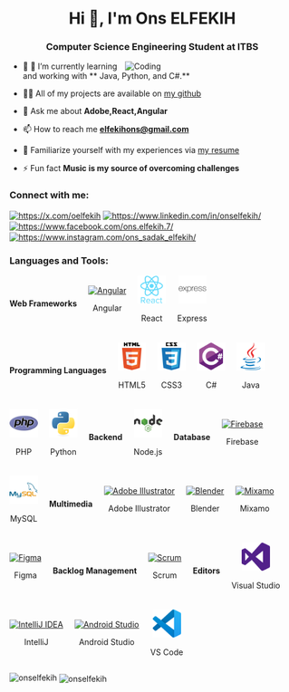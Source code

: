 <h1 align="center">Hi 👋, I'm Ons ELFEKIH</h1>
<h3 align="center"> Computer Science Engineering Student at ITBS  </h3>
<img align="right" alt="Coding" width="300" src="https://i0.wp.com/itbs.tn/hojoseq/2020/04/itbs-favicon.png?fit=512%2C512&ssl=1" />


- 🌱 🌱 I’m currently learning and working with  ** Java, Python, and C#.**

- 👨‍💻 All of my projects are available on [my github](https://github.com/OnsElfekih)

- 💬 Ask me about **Adobe,React,Angular**

- 📫 How to reach me **elfekihons@gmail.com**

- 📄   Familiarize yourself with my experiences via [my resume](https://github.com/user-attachments/files/18389713/CV.pdf)

- ⚡ Fun fact **Music is my source of overcoming challenges**

<h3 align="left">Connect with me:</h3>
<p align="left">
<a href="https://twitter.com/https://x.com/oelfekih" target="blank"><img align="center" src="https://raw.githubusercontent.com/rahuldkjain/github-profile-readme-generator/master/src/images/icons/Social/twitter.svg" alt="https://x.com/oelfekih" height="30" width="40" /></a>
<a href="https://linkedin.com/in/https://www.linkedin.com/in/onselfekih/" target="blank"><img align="center" src="https://raw.githubusercontent.com/rahuldkjain/github-profile-readme-generator/master/src/images/icons/Social/linked-in-alt.svg" alt="https://www.linkedin.com/in/onselfekih/" height="30" width="40" /></a>
<a href="https://fb.com/https://www.facebook.com/ons.elfekih.7/" target="blank"><img align="center" src="https://raw.githubusercontent.com/rahuldkjain/github-profile-readme-generator/master/src/images/icons/Social/facebook.svg" alt="https://www.facebook.com/ons.elfekih.7/" height="30" width="40" /></a>
<a href="https://instagram.com/https://www.instagram.com/ons_sadak_elfekih/" target="blank"><img align="center" src="https://raw.githubusercontent.com/rahuldkjain/github-profile-readme-generator/master/src/images/icons/Social/instagram.svg" alt="https://www.instagram.com/ons_sadak_elfekih/" height="30" width="40" /></a>
</p>

<h3 align="left">Languages and Tools:</h3>
<div style="display: flex; flex-wrap: wrap; gap: 20px; align-items: center;">
  <!-- Web Frameworks -->
  <h4>Web Frameworks</h4>
  <div style="text-align: center;">
    <a href="https://angular.io" target="_blank" rel="noreferrer">
      <img src="https://angular.io/assets/images/logos/angular/angular.svg" alt="Angular" width="50" height="50"/>
    </a>
    <p>Angular</p>
  </div>
  <div style="text-align: center;">
    <a href="https://reactjs.org/" target="_blank" rel="noreferrer">
      <img src="https://raw.githubusercontent.com/devicons/devicon/master/icons/react/react-original-wordmark.svg" alt="React" width="50" height="50"/>
    </a>
    <p>React</p>
  </div>
  <div style="text-align: center;">
    <a href="https://expressjs.com" target="_blank" rel="noreferrer">
      <img src="https://raw.githubusercontent.com/devicons/devicon/master/icons/express/express-original-wordmark.svg" alt="Express" width="50" height="50"/>
    </a>
    <p>Express</p>
  </div>

  <!-- Programming Languages -->
  <h4>Programming Languages</h4>
  <div style="text-align: center;">
    <a href="https://www.w3.org/html/" target="_blank" rel="noreferrer">
      <img src="https://raw.githubusercontent.com/devicons/devicon/master/icons/html5/html5-original-wordmark.svg" alt="HTML5" width="50" height="50"/>
    </a>
    <p>HTML5</p>
  </div>
  <div style="text-align: center;">
    <a href="https://www.w3schools.com/css/" target="_blank" rel="noreferrer">
      <img src="https://raw.githubusercontent.com/devicons/devicon/master/icons/css3/css3-original-wordmark.svg" alt="CSS3" width="50" height="50"/>
    </a>
    <p>CSS3</p>
  </div>
  <div style="text-align: center;">
    <a href="https://www.w3schools.com/cs/" target="_blank" rel="noreferrer">
      <img src="https://raw.githubusercontent.com/devicons/devicon/master/icons/csharp/csharp-original.svg" alt="C#" width="50" height="50"/>
    </a>
    <p>C#</p>
  </div>
  <div style="text-align: center;">
    <a href="https://www.java.com" target="_blank" rel="noreferrer">
      <img src="https://raw.githubusercontent.com/devicons/devicon/master/icons/java/java-original.svg" alt="Java" width="50" height="50"/>
    </a>
    <p>Java</p>
  </div>
  <div style="text-align: center;">
    <a href="https://www.php.net" target="_blank" rel="noreferrer">
      <img src="https://raw.githubusercontent.com/devicons/devicon/master/icons/php/php-original.svg" alt="PHP" width="50" height="50"/>
    </a>
    <p>PHP</p>
  </div>
  <div style="text-align: center;">
    <a href="https://www.python.org" target="_blank" rel="noreferrer">
      <img src="https://raw.githubusercontent.com/devicons/devicon/master/icons/python/python-original.svg" alt="Python" width="50" height="50"/>
    </a>
    <p>Python</p>
  </div>

  <!-- Backend -->
  <h4>Backend</h4>
  <div style="text-align: center;">
    <a href="https://nodejs.org" target="_blank" rel="noreferrer">
      <img src="https://raw.githubusercontent.com/devicons/devicon/master/icons/nodejs/nodejs-original-wordmark.svg" alt="Node.js" width="50" height="50"/>
    </a>
    <p>Node.js</p>
  </div>

  <!-- Database -->
  <h4>Database</h4>
  <div style="text-align: center;">
    <a href="https://firebase.google.com/" target="_blank" rel="noreferrer">
      <img src="https://www.vectorlogo.zone/logos/firebase/firebase-icon.svg" alt="Firebase" width="50" height="50"/>
    </a>
    <p>Firebase</p>
  </div>
  <div style="text-align: center;">
    <a href="https://www.mysql.com/" target="_blank" rel="noreferrer">
      <img src="https://raw.githubusercontent.com/devicons/devicon/master/icons/mysql/mysql-original-wordmark.svg" alt="MySQL" width="50" height="50"/>
    </a>
    <p>MySQL</p>
  </div>

  <!-- Multimedia -->
  <h4>Multimedia</h4>
  <div style="text-align: center;">
    <a href="https://www.adobe.com/in/products/illustrator.html" target="_blank" rel="noreferrer">
      <img src="https://www.vectorlogo.zone/logos/adobe_illustrator/adobe_illustrator-icon.svg" alt="Adobe Illustrator" width="50" height="50"/>
    </a>
    <p>Adobe Illustrator</p>
  </div>
  <div style="text-align: center;">
    <a href="https://www.blender.org/" target="_blank" rel="noreferrer">
      <img src="https://download.blender.org/branding/community/blender_community_badge_white.svg" alt="Blender" width="50" height="50"/>
    </a>
    <p>Blender</p>
  </div>
  <div style="text-align: center;">
    <a href="https://www.mixamo.com/" target="_blank" rel="noreferrer">
      <img src="https://www.vectorlogo.zone/logos/adobe_mixamo/adobe_mixamo-icon.svg" alt="Mixamo" width="50" height="50"/>
    </a>
    <p>Mixamo</p>
  </div>
  <div style="text-align: center;">
    <a href="https://www.figma.com/" target="_blank" rel="noreferrer">
      <img src="https://www.vectorlogo.zone/logos/figma/figma-icon.svg" alt="Figma" width="50" height="50"/>
    </a>
    <p>Figma</p>
  </div>

  <!-- Backlog Management -->
  <h4>Backlog Management</h4>
  <div style="text-align: center;">
    <a href="https://www.scrum.org/" target="_blank" rel="noreferrer">
      <img src="https://www.vectorlogo.zone/logos/scrumorg/scrumorg-icon.svg" alt="Scrum" width="50" height="50"/>
    </a>
    <p>Scrum</p>
  </div>

  <!-- Editors -->
  <h4>Editors</h4>
  <div style="text-align: center;">
    <a href="https://visualstudio.microsoft.com/" target="_blank" rel="noreferrer">
      <img src="https://raw.githubusercontent.com/devicons/devicon/master/icons/visualstudio/visualstudio-plain.svg" alt="Visual Studio" width="50" height="50"/>
    </a>
    <p>Visual Studio</p>
  </div>
  <div style="text-align: center;">
    <a href="https://www.jetbrains.com/idea/" target="_blank" rel="noreferrer">
      <img src="https://resources.jetbrains.com/storage/products/company/brand/logos/IntelliJ_IDEA_icon.svg" alt="IntelliJ IDEA" width="50" height="50"/>
    </a>
    <p>IntelliJ</p>
  </div>
  <div style="text-align: center;">
    <a href="https://developer.android.com/studio" target="_blank" rel="noreferrer">
      <img src="https://img.icons8.com/?size=100&id=17836&format=png&color=000000" alt="Android Studio" width="50" height="50"/>
    </a>
    <p>Android Studio</p>
  </div>
  <div style="text-align: center;">
    <a href="https://code.visualstudio.com/" target="_blank" rel="noreferrer">
      <img src="https://raw.githubusercontent.com/devicons/devicon/master/icons/vscode/vscode-original.svg" alt="VS Code" width="50" height="50"/>
    </a>
    <p>VS Code</p>
  </div>
</div>





<p><img align="left" src="https://github-readme-stats.vercel.app/api/top-langs?username=onselfekih&show_icons=true&locale=en&layout=compact" alt="onselfekih" /></p>

<p>&nbsp;<img align="center" src="https://github-readme-stats.vercel.app/api?username=onselfekih&show_icons=true&locale=en" alt="onselfekih" /></p>
